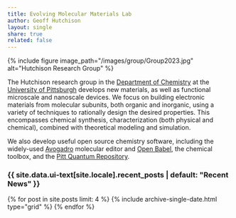 ```yaml
---
title: Evolving Molecular Materials Lab
author: Geoff Hutchison
layout: single
share: true
related: false
---
```


{% include figure image_path="/images/group/Group2023.jpg" alt="Hutchison Research Group" %}

The Hutchison research group in the [Department of Chemistry](//chem.pitt.edu/) at the [University of Pittsburgh](//pitt.edu/) develops new materials, as well as functional microscale and nanoscale devices. We focus on building electronic materials from molecular subunits, both organic and inorganic, using a variety of techniques to rationally design the desired properties. This encompasses chemical synthesis, characterization (both physical and chemical), combined with theoretical modeling and simulation.

We also develop useful open source chemistry software, including the widely-used [Avogadro](//avogadro.cc/) molecular editor and [Open Babel](//openbabel.org/), the chemical toolbox, and the [Pitt Quantum Repository](//pqr.pitt.edu/).

<h3 class="archive__subtitle">{{ site.data.ui-text[site.locale].recent_posts | default: "Recent News" }}</h3>

<div class="grid__wrapper">
  {% for post in site.posts limit: 4 %}
      {% include archive-single-date.html type="grid" %}
  {% endfor %}
</div>
